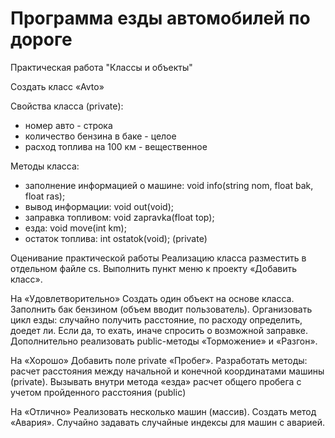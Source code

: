 # Программа езды автомобилей по дороге
Практическая работа "Классы и объекты"

Создать класс «Avto»

Свойства класса (private):
- номер авто - строка
- количество бензина в баке - целое
- расход топлива на 100 км - вещественное

Методы класса:
- заполнение информацией о машине: void info(string nom, float bak, float ras);
- вывод информации: void out(void);
- заправка топливом: void zapravka(float top);
- езда: void move(int km);
- остаток топлива: int ostatok(void); (private)

Оценивание практической работы 
Реализацию класса разместить в отдельном файле cs. Выполнить пункт меню к проекту «Добавить класс».

На «Удовлетворительно» 
Создать один объект на основе класса. Заполнить бак бензином (объем вводит пользователь). Организовать цикл езды:  случайно получить расстояние, по расходу определить, доедет ли. Если да, то ехать, иначе спросить о возможной заправке. Дополнительно реализовать public-методы «Торможение» и «Разгон».

На «Хорошо» 
Добавить поле private «Пробег». Разработать методы:
расчет расстояния между начальной и конечной координатами машины (private). Вызывать внутри метода «езда»
расчет общего пробега с учетом пройденного расстояния (public) 

На «Отлично» 
Реализовать несколько машин (массив). Создать метод «Авария».  Случайно задавать случайные индексы для машин с аварией.
